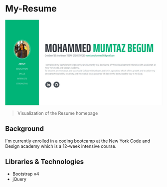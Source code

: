 # My-Resume

![banner](https://github.com/mumtazakhtar/My-Resume/blob/master/img/homepage.jpg?raw=true)

> Visualization of the Resume homepage

## Background

I'm currently enrolled in a coding bootcamp at the New York Code and Design academy which is a 12-week intensive course. 

## Libraries & Technologies
- Bootstrap v4
- jQuery
